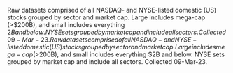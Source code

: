 Raw datasets comprised of all NASDAQ- and NYSE-listed domestic (US) stocks grouped by sector and market cap. Large includes mega-cap (>$200B), and small includes everything $2B and below. NYSE sets grouped by market cap and include all sectors. Collected 09-Mar-23.Raw datasets comprised of all NASDAQ- and NYSE-listed domestic (US) stocks grouped by sector and market cap. Large includes mega-cap (>$200B), and small includes everything $2B and below. NYSE sets grouped by market cap and include all sectors. Collected 09-Mar-23.

